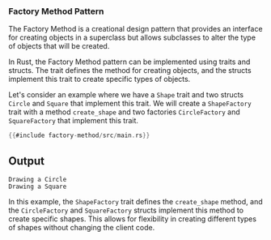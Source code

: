 ### Factory Method Pattern

The Factory Method is a creational design pattern that provides an interface for creating objects in a superclass but allows subclasses to alter the type of objects that will be created.

In Rust, the Factory Method pattern can be implemented using traits and structs. The trait defines the method for creating objects, and the structs implement this trait to create specific types of objects.

Let's consider an example where we have a `Shape` trait and two structs `Circle` and `Square` that implement this trait. We will create a `ShapeFactory` trait with a method `create_shape` and two factories `CircleFactory` and `SquareFactory` that implement this trait.

```rust
{{#include factory-method/src/main.rs}}
```

## Output

```
Drawing a Circle
Drawing a Square
```

In this example, the `ShapeFactory` trait defines the `create_shape` method, and the `CircleFactory` and `SquareFactory` structs implement this method to create specific shapes. This allows for flexibility in creating different types of shapes without changing the client code.